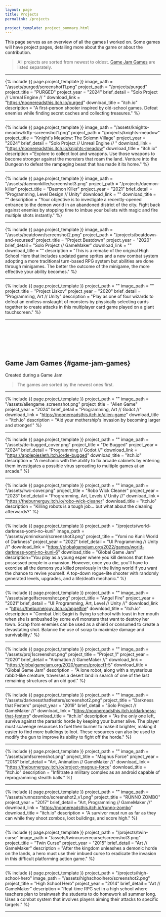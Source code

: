 ```yaml
---
layout: page
title: Projects
permalink: /projects

project_template: project_summary.html
---
```


<!--- 
In the future, this page will use a grid layout to show more games at once.

Tips:
- use target="_blank" to open links to new tabs/windows 
--->

This page serves as an overview of all the games I worked on. Some games will have project pages, detailing more about the game or about the contribution.

> All projects are sorted from newest to oldest.
> [Game Jam Games](#game-jam-games) are listed separately.

---

{% include {{ page.project_template }}
image_path		= "/assets/purged/screenshot11.png" 
project_path	= "/projects/purged"
project_title	= "PURGED"
project_year	= "2024"
brief_detail	= "Solo Project // Unreal Engine // "
download_link	= "https://noonereadsthis.itch.io/purged"
download_title	= "itch.io"
description		= "A first-person shooter inspired by old-school games. Defeat enemies while finding secret caches and collecting treasures." 
%}

---

{% include {{ page.project_template }}
image_path		= "/assets/knights-meadow/kffp-screenshot1.png" 
project_path	= "/projects/knights-meadow"
project_title	= "Knight's Meadow: The Solemn Village"
project_year	= "2024"
brief_detail	= "Solo Project // Unreal Engine // "
download_link	= "https://noonereadsthis.itch.io/knights-meadow"
download_title	= "itch.io"
description		="Explore to collect loot and weapons. Use those weapons to become stronger against the monsters that roam the land. Venture into the Dungeon to defeat the rampaging beast that has made it its home." 
%}

---

{% include {{ page.project_template }}
image_path		= "/assets/daemonkiller/screenshot3.png" 
project_path	= "/projects/daemon-killer"
project_title	= "Daemon Killer"
project_year	= "2021"
brief_detail	= "Programming, Level Design // Unity"
download_link	= ""
download_title	= ""
description		= "Your objective is to investigate a recently-opened entrance to the demon world in an abandoned district of the city. Fight back against enemies by stopping time to imbue your bullets with magic and fire multiple shots instantly." 
%}

---

{% include {{ page.project_template }}
image_path		= "/assets/beatdown/screenshot2.png" 
project_path	= "/projects/beatdown-and-recursed"
project_title	= "Project Beatdown"
project_year	= "2020"
brief_detail	= "Solo Project // GameMaker"
download_link	= ""
download_title	= ""
description		= "This is a remake of the original High School Hero that includes updated game sprites and a new combat system adopting a more traditional turn-based RPG system but abilities are done through minigames. The better the outcome of the minigame, the more effective your ability becomes."
%}

---

{% include {{ page.project_template }}
project_path	= ""
image_path		= ""
project_title	= "Project Liskov"
project_year	= "2020"
brief_detail	= "Programming, Art // Unity"
description		= "Play as one of four wizards to defeat an endless onslaught of monsters by physically selecting cards together to create attacks in this multiplayer card game played on a giant touchscreen."
%}

---

<br><br><br><br><br>

Game Jam Games {#game-jam-games}
-----
Created during a Game Jam

> The games are sorted by the newest ones first.

---

{% include {{ page.project_template }}
project_path	= ""
image_path		= "/assets/aliengame_screenshot.png"
project_title	= "Alien Game"
project_year	= "2024"
brief_detail	= "Programming, Art // Godot //"
download_link	= "https://noonereadsthis.itch.io/alien-game"
download_title	= "itch.io"
description		= "Aid your mothership's invasion by becoming larger and stronger!"
%}

---

{% include {{ page.project_template }}
project_path	= ""
image_path		= "/assets/de-bugged_cover.png"
project_title	= "De Bugged"
project_year	= "2024"
brief_detail	= "Programming // Godot //"
download_link	= "https://applepiesleth.itch.io/de-bugged"
download_title	= "itch.io"
description		= "A mechanic with the ability to fix arcade cabinets by entering them investigates a possible virus spreading to multiple games at an arcade."
%}

---

{% include {{ page.project_template }}
project_path	= ""
image_path		= "/assets/rwc-cover.png"
project_title	= "Robo Wick Cleaner"
project_year	= "2023"
brief_detail	= "Programming, Art, Levels // Unity //"
download_link	= "https://theburnerguy.itch.io/robo-wick-cleaner"
download_title	= "itch.io"
description		= "Killing robots is a tough job... but what about the cleaning afterwards?"
%}

---

{% include {{ page.project_template }}
project_path	= "/projects/world-darkness-yomi-no-kuni"
image_path		= "/assets/yominokuni/screenshot3.png"
project_title	= "Yomi no Kuni: World of Darkness"
project_year	= "2022"
brief_detail	= "UI Programming // Unity //"
download_link	= "https://globalgamejam.org/2022/games/world-darkness-yomi-no-kuni-6"
download_title	= "Global Game Jam"
description="You play as a young esper where you kill demons that have possessed people in a mansion. However, once you die, you'll have to exorcise all the demons you killed previously in the living world if you want the chance to revive yourself. A top-down rogue-lite shooter with randomly generated levels, upgrades, and a life/death mechanic."
%}

---

{% include {{ page.project_template }}
project_path	= ""
image_path		= "/assets/angelfscreenshot.png"
project_title	= "Angel Fire"
project_year	= "2021"
brief_detail	= "UI Programming, Art, Level // Unity //"
download_link	= "https://theburnerguy.itch.io/angelfire"
download_title	= "itch.io"
description		= "Combat Unit Sagiri is flying to school with toast in her mouth when she is ambushed by some evil monsters that want to destroy her town. Scrap from enemies can be used as a shield or consumed to create a devastating shot. Balance the use of scrap to maximize damage and survivability."
%}

---

{% include {{ page.project_template }}
project_path	= ""
image_path		= "/assets/proj1screenshot.png"
project_title	= "Project_1"
project_year	= "2020"
brief_detail	= "Animation // GameMaker //"
download_link	= "https://globalgamejam.org/2020/games/project1-5"
download_title	= "Global Game Jam"
description		= "A lone robot, along with a mysterious rabbit-like creature, traverses a desert land in search of one of the last remaining structures of an old god."
%}

---

{% include {{ page.project_template }}
project_path	= ""
image_path		= "/assets/darknessthatfesters/screenshot2.png"
project_title	= "Darkness that Festers"
project_year	= "2019"
brief_detail	= "Solo Project // GameMaker //"
download_link	= "https://noonereadsthis.itch.io/darkness-that-festers"
download_title	= "itch.io"
description		= "As the only one left, survive against the parasitic horde by keeping your burner alive. The player must scavenge resources to fuel their burner to make it brighter, making it easier to find more buildings to loot. These resources can also be used to modify the gun to improve its ability to fight off the horde."
%}

---

{% include {{ page.project_template }}
project_path	= ""
image_path		= "/assets/pmfscreenshot.png"
project_title	= "Magnus Force"
project_year	= "2018"
brief_detail	= "Art, Animation // GameMaker //"
download_link	= "https://theburnerguy.itch.io/project-magnus-force"
download_title	= "itch.io"
description		= "Infiltrate a military complex as an android capable of reprogramming stealth balls."
%}

---

{% include {{ page.project_template }}
project_path	= ""
image_path		= "/assets/runnozombo/screenshot2_v1.png"
project_title	= "RUNNO ZOMBO"
project_year	= "2017"
brief_detail	= "Art, Programming // GameMaker //"
download_link	= "https://noonereadsthis.itch.io/runno-zombo"
download_title	= "itch.io"
description		= "A survivor must run as far as they can while they shoot zombos, loot buildings, and score high."
%}

---

{% include {{ page.project_template }}
project_path	= "/projects/twin-curse"
image_path		= "/assets/twincurserecurse/screenshot3.png"
project_title	= "Twin Curse"
project_year	= "2015"
brief_detail	= "Art // GameMaker"
description		= "After the kingdom unleashes a demonic horde on the lands, a hero must use their imbued curse to eradicate the invasion in this difficult platforming action game."
%}

---

{% include {{ page.project_template }}
project_path	= "/projects/high-school-hero"
image_path		= "/assets/highschoolhero/screenshot2.png"
project_title	= "High School Hero"
project_year	= "2014"
brief_detail	= "Art // GameMaker"
description		= "Real-time RPG set in a high school where teachers plan to brainwash the students to do homework all summer long. Uses a combat system that involves players aiming their attacks to specific targets."
%}

---